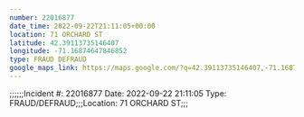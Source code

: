 ```yaml
---
number: 22016877
date_time: 2022-09-22T21:11:05+00:00
location: 71 ORCHARD ST
latitude: 42.39113735146407
longitude: -71.16874647846852
type: FRAUD DEFRAUD
google_maps_link: https://maps.google.com/?q=42.39113735146407,-71.16874647846852
---
```


;;;;;;Incident #: 22016877  Date: 2022-09-22 21:11:05   Type: FRAUD/DEFRAUD;;;Location: 71 ORCHARD ST;;;
